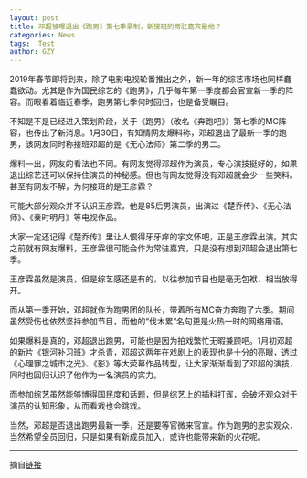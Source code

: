 ```yaml
---
layout: post
title: 邓超被曝退出《跑男》第七季录制，新接班的常驻嘉宾是他？
categories: News
tags:  Test
author: GZY
---
```


2019年春节即将到来，除了电影电视轮番推出之外，新一年的综艺市场也同样蠢蠢欲动。尤其是作为国民综艺的《跑男》，几乎每年第一季度都会官宣新一季的阵容。而眼看着临近春季，跑男第七季何时回归，也是备受瞩目。

不知是不是已经进入策划阶段，关于《跑男》（改名《奔跑吧》）第七季的MC阵容，也传出了新消息。1月30日，有知情网友爆料称，邓超退出了最新一季的跑男，该网友同时称接班邓超的是《无心法师》第二季的男二。

爆料一出，网友的看法也不同。有网友觉得邓超作为演员，专心演技挺好的，如果退出综艺还可以保持住演员的神秘感。但也有网友觉得没有邓超就会少一些笑料。甚至有网友不解，为何接班的是王彦霖？

可能大部分观众并不认识王彦霖，他是85后男演员，出演过《楚乔传》、《无心法师》、《秦时明月》等电视作品。

大家一定还记得《楚乔传》里让人恨得牙牙痒的宇文怀吧，正是王彦霖出演。其实之前就有网友爆料，王彦霖很可能会作为常驻嘉宾，只是没有想到邓超会退出第七季。

王彦霖虽然是演员，但是综艺感还是有的，以往参加节目也是毫无包袱，相当放得开。

而从第一季开始，邓超就作为跑男团的队长，带着所有MC奋力奔跑了六季。期间虽然受伤也依然坚持参加节目，而他的“伐木累”名句更是火热一时的网络用语。

如果爆料是真的，邓超退出跑男，可能也是因为拍戏繁忙无暇兼顾吧。1月初邓超的新片《银河补习班》才杀青，邓超这两年在戏剧上的表现也是十分的亮眼，透过《心理罪之城市之光》、《影》等大荧幕作品转型，让大家渐渐看到了邓超的演技，同时也回归认识了他作为一名演员的实力。

而参加综艺虽然能够博得国民度和话题，但是综艺上的插科打诨，会破坏观众对于演员的认知形象，从而看戏也会跳戏。

当然，邓超是否退出跑男最新一季，还是要等官微来官宣。作为跑男的忠实观众，当然希望全员回归，只是如果有新成员加入，或许也能带来新的火花呢。

*****

摘自[链接](http://new.qq.com/omn/20190131/20190131A0133C.html)